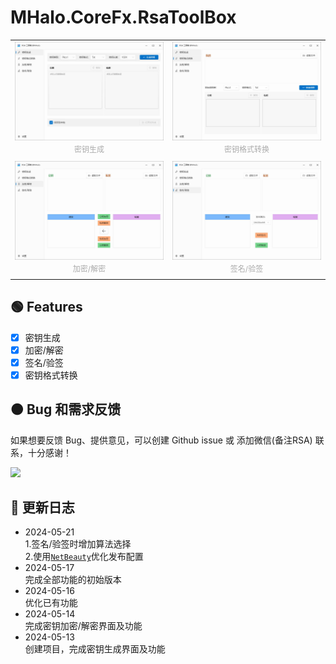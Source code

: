 # MHalo.CoreFx.RsaToolBox

<table style="border:none">
<tr style="border:none;background:transparent;">
<td style="border:none">
<img src="./Assets/screenshot/home-page.jpg" style="line-height:0;margin:0" />
<p style="text-align:center;font-size:12px;color:#aaa;line-height:24px;padding:0;margin:0;">密钥生成</p>
</td>
<td style="border:none">
<img src="./Assets/screenshot/transform-format-page.jpg" style="line-height:0;margin:0" />
<p style="text-align:center;font-size:12px;color:#aaa;line-height:24px;padding:0;margin:0;">密钥格式转换</p>
</td>
</tr>
<tr style="border:none;background:transparent;">
<td style="border:none">
<img src="./Assets/screenshot/crypt-page.jpg" style="line-height:0;margin:0" />
<p style="text-align:center;font-size:12px;color:#aaa;line-height:24px;padding:0;margin:0;">加密/解密</p>
</td>
<td style="border:none">
<img src="./Assets/screenshot/sign-vertify-page.jpg" style="line-height:0;margin:0" />
<p style="text-align:center;font-size:12px;color:#aaa;line-height:24px;padding:0;margin:0;">签名/验签</p>
</td>
</tr>
</table>


## 🟢  Features
- [x] 密钥生成
- [x] 加密/解密
- [x] 签名/验签  
- [x] 密钥格式转换

## 🟠 Bug 和需求反馈
如果想要反馈 Bug、提供意见，可以创建 Github issue 或 添加微信(备注RSA) 联系，十分感谢！ 

<img src="https://user-images.githubusercontent.com/19524115/224662425-0b5223ca-e775-4331-8250-0779fd02c640.JPG" height="320">

## 🔵 更新日志
- 2024-05-21   
1.签名/验签时增加算法选择  
2.使用[`NetBeauty`](https://github.com/nulastudio/NetBeauty2)优化发布配置
- 2024-05-17   
完成全部功能的初始版本
- 2024-05-16    
优化已有功能
- 2024-05-14  
完成密钥加密/解密界面及功能
- 2024-05-13  
创建项目，完成密钥生成界面及功能
